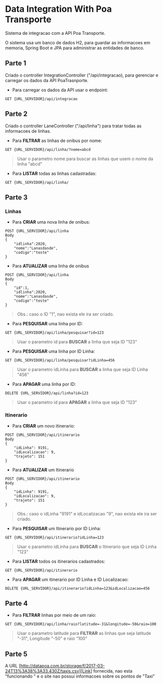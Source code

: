 # Data Integration With Poa Transporte
Sistema de integracao com a API Poa Transporte. 

O sistema usa um banco de dados H2, para guardar as informacoes em memoria, Spring Boot e JPA para administrar as entidades de banco.

## Parte 1
Criado o controller IntegrationController ("/api/integracao), para gerenciar e carregar os dados da API PoaTrasnporte.

- Para carregar os dados da API usar o endpoint:
```
GET {URL_SERVIDOR}/api/integracao
```

## Parte 2
Criado o controller LaneController ("/api/linha") para tratar todas as informacoes de linhas.

- Para **FILTRAR** as linhas de onibus por nome:
```
GET {URL_SERVIDOR}/api/linha/?nome=abcd
```
> Usar o parametro nome para buscar as linhas que usem o nome da linha "abcd"

- Para **LISTAR** todas as linhas cadastradas:
```
GET {URL_SERVIDOR}/api/linha/
```

## Parte 3

### Linhas

- Para **CRIAR** uma nova linha de onibus:
```
POST {URL_SERVIDOR}/api/linha
Body
{
    "idlinha":2020,
    "nome":"Lanasdasde",
    "codigo":"teste"
}
```

- Para **ATUALIZAR** uma linha de onibus
```
POST {URL_SERVIDOR}/api/linha
Body
{
    "id":1,
    "idlinha":2020,
    "nome":"Lanasdasde",
    "codigo":"teste"
}
```
> Obs.: caso o ID "1", nao exista ele ira ser criado.

- Para **PESQUISAR** uma linha por ID:
```
GET {URL_SERVIDOR}/api/linha/pesquisar?id=123
```

> Usar o parametro id para **BUSCAR** a linha que seja ID "123"


- Para **PESQUISAR** uma linha por ID Linha:
```
GET {URL_SERVIDOR}/api/linha/pesquisar?idLinha=456
```
> Usar o parametro idLinha para **BUSCAR** a linha que seja ID Linha "456"


- Para **APAGAR** uma linha por ID:
```
DELETE {URL_SERVIDOR}/api/linha?id=123
```

> Usar o parametro id para **APAGAR** a linha que seja ID "123"


### Itinerario
- Para **CRIAR** um novo itinerario:
```
POST {URL_SERVIDOR}/api/itinerario
Body
{
    "idLinha": 9191,
    "idLocalizacao": 9,
    "trajeto": 151
}
```

- Para **ATUALIZAR** um Itinerario
```
POST {URL_SERVIDOR}/api/itinerario
Body
{
    "idLinha": 9191,
    "idLocalizacao": 9,
    "trajeto": 151
}
```
> Obs.: caso o idLinha "9191" e idLocalizacao "9", nao exista ele ira ser criado.

- Para **PESQUISAR** um Itinerario por ID Linha:
```
GET {URL_SERVIDOR}/api/itinerario?idLinha=123
```

> Usar o parametro idLinha para **BUSCAR** o Itinerario que seja ID Linha "123"


- Para **LISTAR** todos os itinerarios cadastrados:
```
GET {URL_SERVIDOR}/api/itinerario
```

- Para **APAGAR** um itinerario por ID Linha e ID Localizacao:
```
DELETE {URL_SERVIDOR}/api/itinerario?idLinha=123&idLocalizacao=456
```


## Parte 4

- Para **FILTRAR** linhas por meio de um raio:
```
GET {URL_SERVIDOR}/api/linha/raio?latitude=-31&longitude=-50&raio=100
```
> Usar o parametro latitude para **FILTRAR** as linhas que seja latitude "-31", Longitude "-50" e raio "100"



## Parte 5
A URL [http://datapoa.com.br/storage/f/2017-03-24T13%3A38%3A33.430Z/taxis.csv][Link] fornecida, nao esta "funcionando
" e o site nao possui informacoes sobre os pontos de "Taxi"

[Link]: http://datapoa.com.br/storage/f/2017-03-24T13%3A38%3A33.430Z/taxis.csv